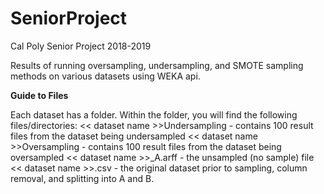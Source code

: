 # SeniorProject
Cal Poly Senior Project 2018-2019

Results of running oversampling, undersampling, and SMOTE sampling methods on various datasets using WEKA api.

**Guide to Files**

Each dataset has a folder. Within the folder, you will find the following files/directories:
  << dataset name >>Undersampling - contains 100 result files from the dataset being undersampled
  << dataset name >>Oversampling - contains 100 result files from the dataset being oversampled
  << dataset name >>_A.arff - the unsampled (no sample) file
  << dataset name >>.csv - the original dataset prior to sampling, column removal, and splitting into A and B.  

